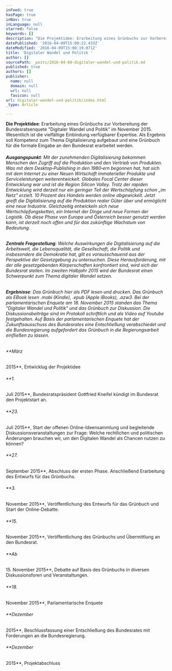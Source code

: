 ```yaml
---
inFeed: true
hasPage: true
inNav: true
inLanguage: null
starred: false
keywords: []
description: "Die Projektidee: Erarbeitung eines Grünbuchs zur Vorbereitung der Bundesratsenquete\_\"Digitaler Wandel und Politik\"\_im November 2015.\_Wesentlich ist die vielfältige Einbindung verfügbarer Expertise. Als Ergebnis soll Kompetenz zum Thema Digitalisierung aufgebaut und eine Grünbuch für die formale Eingabe an den Bundesrat erarbeitet werden."
datePublished: '2016-04-09T15:00:22.433Z'
dateModified: '2016-04-09T15:00:19.071Z'
title: 'Digitaler Wandel und Politik '
author: []
sourcePath: _posts/2016-04-09-digitaler-wandel-und-politik.md
published: true
authors: []
publisher:
  name: null
  domain: null
  url: null
  favicon: null
url: digitaler-wandel-und-politik/index.html
_type: Article

---
```

**Die Projektidee**: Erarbeitung eines Grünbuchs zur Vorbereitung der Bundesratsenquete "Digitaler Wandel und Politik" im November 2015\. Wesentlich ist die vielfältige Einbindung verfügbarer Expertise. Als Ergebnis soll Kompetenz zum Thema Digitalisierung aufgebaut und eine Grünbuch für die formale Eingabe an den Bundesrat erarbeitet werden.

###### **Ausgangspunkt**: Mit der zunehmenden Digitalisierung bekommen Menschen den Zugriff auf die Produktion und den Vertrieb von Produkten. Was mit dem Desktop‐Publishing in den 1980‐ern begonnen hat, hat sich mit dem Internet zu einer Neuen Wirtschaft immaterieller Produkte und Serviceleistungen weiterentwickelt. Globales Focal Center dieser Entwicklung war und ist die Region Silicon Valley. Trotz der rapiden Entwicklung wird derzeit nur ein geringer Teil der Wertschöpfung schon „im Netz" erzielt. 10 Prozent des Handels werden online abgewickelt. Jetzt greift die Digitalisierung auf die Produktion realer Güter über und ermöglicht eine neue Industrie. Gleichzeitig entwickeln sich neue Wertschöpfungsketten, ein Internet der Dinge und neue Formen der Logistik. Ob diese Phase von Europa und Österreich besser genutzt werden kann, ist derzeit noch offen und für das zukünftige Wachstum von Bedeutung.

###### **Zentrale Fragestellung**: Welche Auswirkungen die Digitalisierung auf die Arbeitswelt, die Lebensqualität, die Gesellschaft, die Politik und insbesondere die Demokratie hat, gilt es vorausschauend aus der Perspektive der Gesetzgebung zu untersuchen. Diese Herausforderung, mit der alle gesetzgebenden Körperschaften konfrontiert sind, wird sich der Bundesrat stellen. Im zweiten Halbjahr 2015 wird der Bundesrat einen Schwerpunkt zum Thema digitaler Wandel setzen. 

###### **Ergebnisse**: Das Grünbuch hier als PDF lesen und drucken. Das Grünbuch als EBook lesen .mobi (Kindle), .epub (Apple iBooks), .azw3\. Bei der parlamentarischen Enquete am 18\. November 2015 standen das Thema "Digitaler Wandel und Politik" und das Grünbuch zur Diskussion. Die Diskussionsbeiträge sind im Protokoll schriftlich und als Video auf Youtube festgehalten. Auf Basis der parlamentarischen Enquete hat der Zukunftsausschuss des Bundesrates eine Entschließung verabschiedet und die Bundesregierung aufgefordert das Grünbuch in die Regierungsarbeit einfließen zu lassen.

###### **März
2015**, Entwicklug der Projektidee

###### **1\.
Juli 2015**, Bundesratspräsident
Gottfried Kneifel kündigt im Bundesrat den Projektstart an. 

###### **23\.
Juli 2015**, Start der offenen Online-Ideensammlung und begleitende
Diskussionsveranstaltungen zur Frage: Welche rechtlichen und politischen Änderungen
brauchen wir, um den Digitalen Wandel als Chancen nutzen zu können?

###### **27\.
September 2015**, Abschluss der ersten Phase. Anschließend
Erarbeitung des Entwurfs für das Grünbuchs. 

###### **3\.
November 2015**, Veröffentlichung des Entwurfs für das Grünbuch
und Start der Online-Debatte. 

###### **15\.
November 2015**, Veröffentlichung des Grünbuchs und Übermittlung
an den Bundesrat.

###### **Ab
15\. November 2015**, Debatte auf Basis des Grünbuchs in diversen Diskussionsforen
und Veranstaltungen.

###### **18\.
November 2015**, Parlamentarische Enquete 

###### **Dezember
2015**, Beschlussfassung einer Entschließung des Bundesrates mit
Forderungen an die Bundesregierung.

###### **Dezember
2015**, Projektabschluss

[][0]

[0]: http://www.besserentscheiden.at/#!digitaler-wandel-und-politik/s5tlb